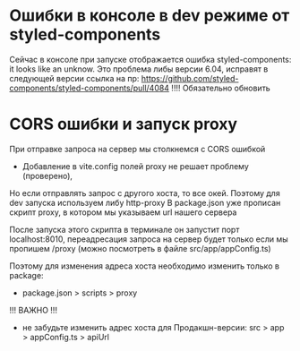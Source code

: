# Ошибки в консоле в dev режиме от styled-components

Сейчас в консоле при запуске отображается ошибка styled-components: it looks like an unknow.
Это проблема либы версии 6.04, исправят в следующей версии
ссылка на пр: https://github.com/styled-components/styled-components/pull/4084
!!!! Обязательно обновить

# CORS ошибки и запуск proxy

При отправке запроса на сервер мы столкнемся с CORS ошибкой

- Добавление в vite.config полей proxy не решает проблему (проверено),

Но если отправлять запрос с другого хоста, то все окей. Поэтому для dev запуска используем либу http-proxy
В package.json уже прописан скрипт proxy, в котором мы указываем url нашего сервера

После запуска этого скрипта в терминале он запустит порт localhost:8010,
переадресация запроса на сервер будет только если мы пропишем /proxy
(можно посмотреть в файле src/app/appConfig.ts)

Поэтому для изменения адреса хоста необходимо изменить только в package:

- package.json > scripts > proxy

!!! ВАЖНО !!!

- не забудьте изменить адрес хоста для Продакшн-версии: src > app > appConfig.ts > apiUrl
